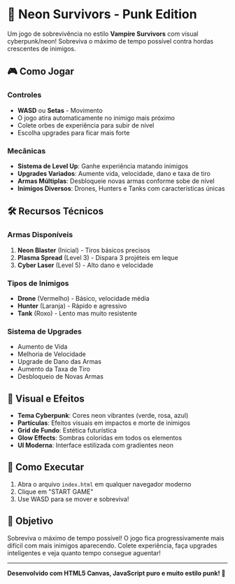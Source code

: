# 🚀 Neon Survivors - Punk Edition

Um jogo de sobrevivência no estilo **Vampire Survivors** com visual cyberpunk/neon! Sobreviva o máximo de tempo possível contra hordas crescentes de inimigos.

## 🎮 Como Jogar

### Controles
- **WASD** ou **Setas** - Movimento
- O jogo atira automaticamente no inimigo mais próximo
- Colete orbes de experiência para subir de nível
- Escolha upgrades para ficar mais forte

### Mecânicas
- **Sistema de Level Up**: Ganhe experiência matando inimigos
- **Upgrades Variados**: Aumente vida, velocidade, dano e taxa de tiro
- **Armas Múltiplas**: Desbloqueie novas armas conforme sobe de nível
- **Inimigos Diversos**: Drones, Hunters e Tanks com características únicas

## 🛠️ Recursos Técnicos

### Armas Disponíveis
1. **Neon Blaster** (Inicial) - Tiros básicos precisos
2. **Plasma Spread** (Level 3) - Dispara 3 projéteis em leque  
3. **Cyber Laser** (Level 5) - Alto dano e velocidade

### Tipos de Inimigos
- **Drone** (Vermelho) - Básico, velocidade média
- **Hunter** (Laranja) - Rápido e agressivo
- **Tank** (Roxo) - Lento mas muito resistente

### Sistema de Upgrades
- Aumento de Vida
- Melhoria de Velocidade  
- Upgrade de Dano das Armas
- Aumento da Taxa de Tiro
- Desbloqueio de Novas Armas

## 🎨 Visual e Efeitos

- **Tema Cyberpunk**: Cores neon vibrantes (verde, rosa, azul)
- **Partículas**: Efeitos visuais em impactos e morte de inimigos
- **Grid de Fundo**: Estética futurística
- **Glow Effects**: Sombras coloridas em todos os elementos
- **UI Moderna**: Interface estilizada com gradientes neon

## 🚀 Como Executar

1. Abra o arquivo `index.html` em qualquer navegador moderno
2. Clique em "START GAME" 
3. Use WASD para se mover e sobreviva!

## 🎯 Objetivo

Sobreviva o máximo de tempo possível! O jogo fica progressivamente mais difícil com mais inimigos aparecendo. Colete experiência, faça upgrades inteligentes e veja quanto tempo consegue aguentar!

---

**Desenvolvido com HTML5 Canvas, JavaScript puro e muito estilo punk! 🤘**

